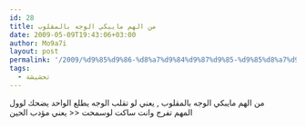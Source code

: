 ```yaml
---
id: 28
title: من الهم مايبكي الوجه بالمقلوب
date: 2009-05-09T19:43:06+03:00
author: Mo9a7i
layout: post
permalink: '/2009/%d9%85%d9%86-%d8%a7%d9%84%d9%87%d9%85-%d9%85%d8%a7%d9%8a%d8%a8%d9%83%d9%8a-%d8%a7%d9%84%d9%88%d8%ac%d9%87-%d8%a8%d8%a7%d9%84%d9%85%d9%82%d9%84%d9%88%d8%a8/'
tags:
  - تحشيشة
---
```

من الهم مايبكي الوجه بالمقلوب , يعني لو تقلب الوجه يطلع الواحد يضحك لوول  
المهم تفرج وانت ساكت لوسمحت << يعني مؤدب الحين
